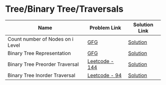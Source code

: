 # Tree/Binary Tree/Traversals


| Name       | Problem Link                       | Solution Link                      |
|--------------------|------------------------------------|-----------------------------------|
| Count number of Nodes on i Level          | [GFG](https://www.geeksforgeeks.org/problems/introduction-to-trees/1)                | [Solution](https://github.com/moinhameed27/Ultimate-DSA/blob/main/Tree/Binary%20Tree/Traversals/Count%20Number%20of%20Nodes%20on%20i%20Level.cpp)              |
| Binary Tree Representation          | [GFG](https://www.geeksforgeeks.org/problems/binary-tree-representation/1)                | [Solution](https://github.com/moinhameed27/Ultimate-DSA/blob/main/Tree/Binary%20Tree/Traversals/Binary%20Tree%20Representation.cpp)              |
| Binary Tree Preorder Traversal          | [Leetcode - 144](https://leetcode.com/problems/binary-tree-preorder-traversal/description/)                | [Solution](https://github.com/moinhameed27/Ultimate-DSA/blob/main/Tree/Binary%20Tree/Traversals/Binary%20Tree%20Preorder%20Traversal.cpp)              |
| Binary Tree Inorder Traversal          | [Leetcode - 94](https://leetcode.com/problems/binary-tree-inorder-traversal/description/)                | [Solution](https://github.com/moinhameed27/Ultimate-DSA/blob/main/Tree/Binary%20Tree/Traversals/Binary%20Tree%20Inorder%20Traversal.cpp)              |




